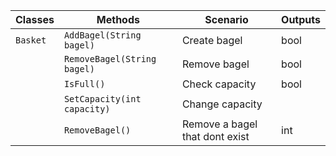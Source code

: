 

| Classes  | Methods                          | Scenario                       | Outputs |
|----------|----------------------------------|--------------------------------|---------|
| `Basket` | `AddBagel(String bagel)`         | Create bagel                   | bool    |
|          | `RemoveBagel(String bagel)`      | Remove bagel                   | bool    |
|          | `IsFull()`                       | Check capacity                 | bool    |
|          | `SetCapacity(int capacity)`      | Change capacity                |         |
|          | `RemoveBagel()`                  | Remove a bagel that dont exist | int     |